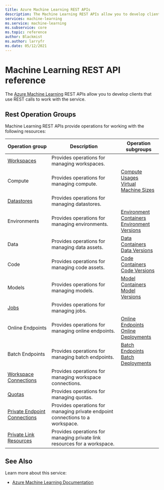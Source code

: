 ```yaml
---
title: Azure Machine Learning REST APIs
description: The Machine Learning REST APIs allow you to develop clients that use REST calls to work with the service.
services: machine-learning
ms.service: machine-learning
ms.subservice: core
ms.topic: reference
author: Blackmist
ms.author: larryfr
ms.date: 05/12/2021
---
```


# Machine Learning REST API reference
The [Azure Machine Learning](https://docs.microsoft.com/azure/machine-learning/) REST APIs allow you to develop clients that use REST calls to work with the service.
## Rest Operation Groups

Machine Learning REST APIs provide operations for working with the following resources:

| Operation group | Description                                                        | Operation subgroups |
| --------------- | ------------------------------------------------------------------ | ------------------- |
| [Workspaces](https://docs.microsoft.com/rest/api/azureml/workspaces) | Provides operations for managing workspaces. |
| Compute | Provides operations for managing compute. | [Compute](https://docs.microsoft.com/rest/api/azureml/compute) <br /> [Usages](https://docs.microsoft.com/rest/api/azureml/usages) <br /> [Virtual Machine Sizes](https://docs.microsoft.com/rest/api/azureml/virtual-machine-sizes) |
| [Datastores](https://docs.microsoft.com/rest/api/azureml/datastores) | Provides operations for managing datastores. |
| Environments | Provides operations for managing environments. | [Environment Containers](https://docs.microsoft.com/rest/api/azureml/environment-containers) <br /> [Environment Versions](https://docs.microsoft.com/rest/api/azureml/environment-versions) |
| Data | Provides operations for managing data assets. | [Data Containers](https://docs.microsoft.com/rest/api/azureml/data-containers) <br /> [Data Versions](https://docs.microsoft.com/rest/api/azureml/data-versions) |
| Code | Provides operations for managing code assets. | [Code Containers](https://docs.microsoft.com/rest/api/azureml/code-containers) <br /> [Code Versions](https://docs.microsoft.com/rest/api/azureml/code-versions) |
| Models | Provides operations for managing models. | [Model Containers](https://docs.microsoft.com/rest/api/azureml/model-containers) <br /> [Model Versions](https://docs.microsoft.com/rest/api/azureml/model-versions) |
| [Jobs](https://docs.microsoft.com/rest/api/azureml/jobs) | Provides operations for managing jobs. |
| Online Endpoints | Provides operations for managing online endpoints. | [Online Endpoints](https://docs.microsoft.com/rest/api/azureml/online-endpoints) <br /> [Online Deployments](https://docs.microsoft.com/rest/api/azureml/online-deployments) |
| Batch Endpoints | Provides operations for managing batch endpoints. | [Batch Endpoints](https://docs.microsoft.com/rest/api/azureml/batch-endpoints) <br /> [Batch Deployments](https://docs.microsoft.com/rest/api/azureml/batch-deployments) |
| [Workspace Connections](https://docs.microsoft.com/rest/api/azureml/workspace-connections) | Provides operations for managing workspace connections. |
| [Quotas](https://docs.microsoft.com/rest/api/azureml/quotas) | Provides operations for managing quotas. |
| [Private Endpoint Connections](https://docs.microsoft.com/rest/api/azureml/private-endpoint-connections) | Provides operations for managing private endpoint connections to a workspace. |
| [Private Link Resources](https://docs.microsoft.com/rest/api/azureml/private-link-resources) | Provides operations for managing private link resources for a workspace. |

## See Also

Learn more about this service:
* [Azure Machine Learning Documentation](https://docs.microsoft.com/azure/machine-learning/)

